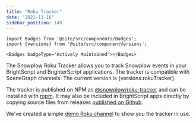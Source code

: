 ```yaml
---
title: "Roku Tracker"
date: "2021-11-16"
sidebar_position: 140
---
```


```mdx-code-block
import Badges from '@site/src/components/Badges';
import {versions} from '@site/src/componentVersions';

<Badges badgeType="Actively Maintained"></Badges>
```

<p>The Snowplow Roku Tracker allows you to track Snowplow events in your BrightScript and BrighterScript applications. The tracker is compatible with SceneGraph channels. The current version is {versions.rokuTracker}.</p>

The tracker is published on NPM as [@snowplow/roku-tracker](https://www.npmjs.com/package/@snowplow/roku-tracker) and can be installed with [ropm](https://github.com/rokucommunity/ropm). It may also be included in BrightScript apps directly by copying source files from releases [published on Github](https://github.com/snowplow-incubator/snowplow-roku-tracker).

We've created a simple [demo Roku channel](/docs/sources/trackers/roku-tracker/example-app/index.md) to show you the tracker in use.
